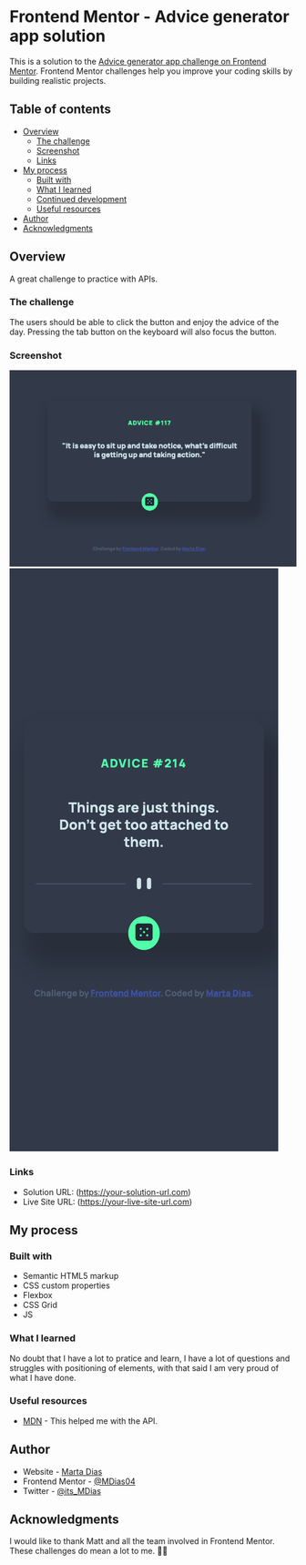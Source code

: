 # Frontend Mentor - Advice generator app solution

This is a solution to the [Advice generator app challenge on Frontend Mentor](https://www.frontendmentor.io/challenges/advice-generator-app-QdUG-13db). Frontend Mentor challenges help you improve your coding skills by building realistic projects.

## Table of contents

- [Overview](#overview)
  - [The challenge](#the-challenge)
  - [Screenshot](#screenshot)
  - [Links](#links)
- [My process](#my-process)
  - [Built with](#built-with)
  - [What I learned](#what-i-learned)
  - [Continued development](#continued-development)
  - [Useful resources](#useful-resources)
- [Author](#author)
- [Acknowledgments](#acknowledgments)

## Overview

A great challenge to practice with APIs.

### The challenge

The users should be able to click the button and enjoy the advice of the day. Pressing the tab button on the keyboard will also focus the button.

### Screenshot

![Desktop](screenshot-desktop.png)
![Mobile](screenshot-mobile.png)

### Links

- Solution URL: (https://your-solution-url.com)
- Live Site URL: (https://your-live-site-url.com)

## My process

### Built with

- Semantic HTML5 markup
- CSS custom properties
- Flexbox
- CSS Grid
- JS

### What I learned

No doubt that I have a lot to pratice and learn, I have a lot of questions and struggles with positioning of elements, with that said I am very proud of what I have done.

### Useful resources

- [MDN](https://developer.mozilla.org/en-US/docs/Web/API/Fetch_API/Using_Fetch) - This helped me with the API.

## Author

- Website - [Marta Dias](ComingSoon)
- Frontend Mentor - [@MDias04](https://www.frontendmentor.io/profile/MDias04)
- Twitter - [@its_MDias](https://www.twitter.com/its_MDias)

## Acknowledgments

I would like to thank Matt and all the team involved in Frontend Mentor. These challenges do mean a lot to me. 🖖🏼
